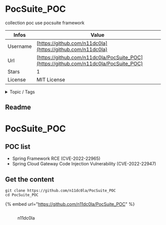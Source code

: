 # PocSuite_POC

collection poc use pocsuite framework

| Infos    | Value                                                              |
| -------- | -------------------------------------------------------------------|
| Username | [https://github.com/n11dc0la](https://github.com/n11dc0la) |
| Url      | [https://github.com/n11dc0la/PocSuite_POC](https://github.com/n11dc0la/PocSuite_POC)                                               |
| Stars    | 1                                                          |
| License  | MIT License                                                        |

<details>

<summary>Topic / Tags</summary>

* 0day* cve-2022-22965* pentest-tool* poc* pocsuite* pocsuite3* shell* spring-security

</details>

## Readme

# PocSuite_POC
## POC list
- Spring Framework RCE (CVE-2022-22965)
- Spring Cloud Gateway Code Injection Vulnerability (CVE-2022-22947)



## Get the content

```
git clone https://github.com/n11dc0la/PocSuite_POC
cd PocSuite_POC
```

{% embed url="https://github.com/n11dc0la/PocSuite_POC" %}

<figure><img src="https://avatars.githubusercontent.com/u/24493551?v=4" alt=""><figcaption><p>n11dc0la</p></figcaption></figure>
